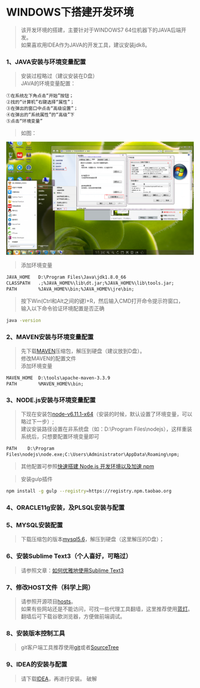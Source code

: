 # WINDOWS下搭建开发环境

>该开发环境的搭建，主要针对于WINDOWS7 64位机器下的JAVA后端开发。<br>
>如果喜欢用IDEA作为JAVA的开发工具，建议安装jdk8。

### 1、JAVA安装与环境变量配置

>安装过程略过（建议安装在D盘）<br>
>JAVA的环境变量配置：

    ①在系统左下角点击“开始”按钮；
    ②找的“计算机”右键选择“属性”；
    ③在弹出的窗口中点击“高级设置”；
    ④在弹出的“系统属性”的“高级”下
    ⑤点击“环境变量”

>如图：

![设置windows环境变量](static/imgs/win_env_var.png)

>添加环境变量

    JAVA_HOME   D:\Program Files\Java\jdk1.8.0_66
    CLASSPATH   .;%JAVA_HOME%\lib\dt.jar;%JAVA_HOME%\lib\tools.jar;
    PATH        %JAVA_HOME%\bin;%JAVA_HOME%\jre\bin;

>按下Win(Ctrl和Alt之间的键)+R，然后输入CMD打开命令提示符窗口，<br>
>输入以下命令验证环境配置是否正确

```bash
java -version
```

### 2、MAVEN安装与环境变量配置

>先下载[MAVEN](http://maven.apache.org/download.cgi)压缩包，解压到硬盘（建议放到D盘）。<br>
>修改MAVEN的配置文件<br>
>添加环境变量<br>

    MAVEN_HOME  D:\tools\apache-maven-3.3.9
    PATH        %MAVEN_HOME%\bin;

### 3、NODE.js安装与环境变量配置

>下现在安装包[node-v6.11.1-x64](https://nodejs.org/dist/v6.11.1/node-v6.11.1-x64.msi)（安装的时候，默认设置了环境变量，可以略过下一步）;<br>
>建议安装路径设置在非系统盘（如：D:\Program Files\nodejs），这样重装系统后，只想要配置环境变量即可

    PATH    D:\Program Files\nodejs\node.exe;C:\Users\Administrator\AppData\Roaming\npm;

>其他配置可参照[快速搭建 Node.js 开发环境以及加速 npm](https://cnodejs.org/topic/5338c5db7cbade005b023c98)

>安装gulp插件

```bash
npm install -g gulp --registry=https://registry.npm.taobao.org
```


### 4、ORACLE11g安装，及PLSQL安装与配置

>

### 5、MYSQL安装配置

>下载压缩包的版本[mysql5.6]()，解压到硬盘（这里解压的D盘）；<br>
>

### 6、安装Sublime Text3（个人喜好，可略过）

>请参照文章：[如何优雅地使用Sublime Text3](http://jeffjade.com/2015/12/15/2015-04-17-toss-sublime-text/)

### 7、修改HOST文件（科学上网）

>请参照开源项目[hosts](https://github.com/racaljk/hosts)。<br>
>如果有些网站还是不能访问，可找一些代理工具翻墙，这里推荐使用[蓝灯](https://github.com/getlantern/lantern)。<br>
>翻墙后可下载谷歌浏览器，方便做前端调试。

### 8、安装版本控制工具

>git客户端工具推荐使用[git](https://git-scm.com/download/win)或者[SourceTree](https://www.sourcetreeapp.com/)<br>


### 9、IDEA的安装与配置

>请下载[IDEA](https://www.jetbrains.com/idea/download/download-thanks.html)，再进行安装。
>破解

